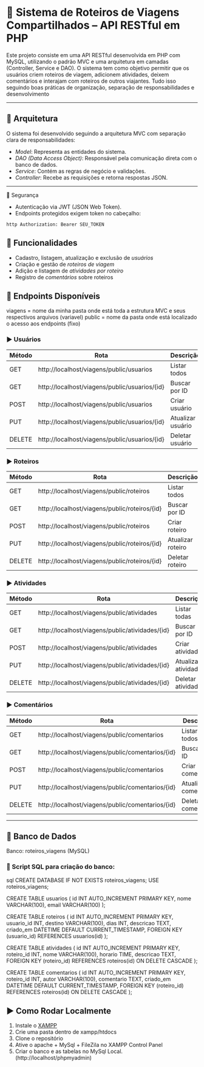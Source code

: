 ﻿# 📍 Sistema de Roteiros de Viagens Compartilhados – API RESTful em PHP

Este projeto consiste em uma API RESTful desenvolvida em PHP com MySQL, utilizando o padrão MVC e uma arquitetura em camadas (Controller, Service e DAO). O sistema tem como objetivo permitir que os usuários criem roteiros de viagem, adicionem atividades, deixem comentários e interajam com roteiros de outros viajantes. Tudo isso seguindo boas práticas de organização, separação de responsabilidades e desenvolvimento

---

## 📐 Arquitetura

O sistema foi desenvolvido seguindo a arquitetura MVC com separação clara de responsabilidades:

- *Model*: Representa as entidades do sistema.
- *DAO (Data Access Object)*: Responsável pela comunicação direta com o banco de dados.
- *Service*: Contém as regras de negócio e validações.
- *Controller*: Recebe as requisições e retorna respostas JSON.

---

🔐 Segurança
- Autenticação via JWT (JSON Web Token).
- Endpoints protegidos exigem token no cabeçalho:

```http Authorization: Bearer SEU_TOKEN ```

## 🧩 Funcionalidades

- Cadastro, listagem, atualização e exclusão de *usuários*
- Criação e gestão de *roteiros de viagem*
- Adição e listagem de *atividades por roteiro*
- Registro de *comentários* sobre roteiros

## 🔗 Endpoints Disponíveis

viagens = nome da minha pasta onde está toda a estrutura MVC e seus respectivos arquivos (variavel)
public = nome da pasta onde está localizado o acesso aos endpoints (fixo)

### ▶️ Usuários 

| Método | Rota                                                    | Descrição         |
|--------|---------------------------------------------------------|-------------------|
| GET    | http://localhost/viagens/public/usuarios                | Listar todos      |
| GET    | http://localhost/viagens/public/usuarios/{id}           | Buscar por ID     |
| POST   | http://localhost/viagens/public/usuarios                | Criar usuário     |
| PUT    | http://localhost/viagens/public/usuarios/{id}           | Atualizar usuário |
| DELETE | http://localhost/viagens/public/usuarios/{id}           | Deletar usuário   |

### ▶️ Roteiros

| Método | Rota                                                    | Descrição         |
|--------|---------------------------------------------------------|-------------------|
| GET    | http://localhost/viagens/public/roteiros                | Listar todos      |
| GET    | http://localhost/viagens/public/roteiros/{id}           | Buscar por ID     |
| POST   | http://localhost/viagens/public/roteiros                | Criar roteiro     |
| PUT    | http://localhost/viagens/public/roteiros/{id}           | Atualizar roteiro |
| DELETE | http://localhost/viagens/public/roteiros/{id}           | Deletar roteiro   |

### ▶️ Atividades

| Método | Rota                                                     | Descrição           |
|--------|----------------------------------------------------------|---------------------|
| GET    | http://localhost/viagens/public/atividades               | Listar todas        |
| GET    | http://localhost/viagens/public/atividades/{id}          | Buscar por ID       |
| POST   | http://localhost/viagens/public/atividades               | Criar atividade     |
| PUT    | http://localhost/viagens/public/atividades/{id}          | Atualizar atividade |
| DELETE | http://localhost/viagens/public/atividades/{id}          | Deletar atividade   |

### ▶️ Comentários

| Método | Rota                                                     | Descrição            |
|--------|----------------------------------------------------------|----------------------|
| GET    | http://localhost/viagens/public/comentarios              | Listar todos         |
| GET    | http://localhost/viagens/public/comentarios/{id}         | Buscar por ID        |
| POST   | http://localhost/viagens/public/comentarios              | Criar comentário     |
| PUT    | http://localhost/viagens/public/comentarios/{id}         | Atualizar comentário |
| DELETE | http://localhost/viagens/public/comentarios/{id}         | Deletar comentário   |

---
## 💾 Banco de Dados

Banco: roteiros_viagens (MySQL)

### 📜 Script SQL para criação do banco:

sql
CREATE DATABASE IF NOT EXISTS roteiros_viagens;
USE roteiros_viagens;

CREATE TABLE usuarios (
    id INT AUTO_INCREMENT PRIMARY KEY,
    nome VARCHAR(100),
    email VARCHAR(100)
);

CREATE TABLE roteiros (
    id INT AUTO_INCREMENT PRIMARY KEY,
    usuario_id INT,
    destino VARCHAR(100),
    dias INT,
    descricao TEXT,
    criado_em DATETIME DEFAULT CURRENT_TIMESTAMP,
    FOREIGN KEY (usuario_id) REFERENCES usuarios(id)
);

CREATE TABLE atividades (
    id INT AUTO_INCREMENT PRIMARY KEY,
    roteiro_id INT,
    nome VARCHAR(100),
    horario TIME,
    descricao TEXT,
    FOREIGN KEY (roteiro_id) REFERENCES roteiros(id) ON DELETE CASCADE
);

CREATE TABLE comentarios (
    id INT AUTO_INCREMENT PRIMARY KEY,
    roteiro_id INT,
    autor VARCHAR(100),
    comentario TEXT,
    criado_em DATETIME DEFAULT CURRENT_TIMESTAMP,
    FOREIGN KEY (roteiro_id) REFERENCES roteiros(id) ON DELETE CASCADE
);
 

## ▶️ Como Rodar Localmente

1. Instale o [XAMPP](https://www.apachefriends.org/pt_br/index.html)
2. Crie uma pasta dentro de xampp/htdocs 
3. Clone o repositório
4. Ative o apache + MySql + FileZila no XAMPP Control Panel
5. Criar o banco e as tabelas no MySql Local. (http://localhost/phpmyadmin)
